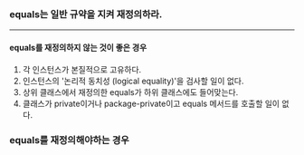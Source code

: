 ### equals는 일반 규약을 지켜 재정의하라.
---

#### equals를 재정의하지 않는 것이 좋은 경우
1. 각 인스턴스가 본질적으로 고유하다.
2. 인스턴스의 '논리적 동치성 (logical equality)'을 검사할 일이 없다.
3. 상위 클래스에서 재정의한 equals가 하위 클래스에도 들어맞는다.
4. 클래스가 private이거나 package-private이고 equals 메서드를 호출할 일이 없다.

### equals를 재정의해야하는 경우
